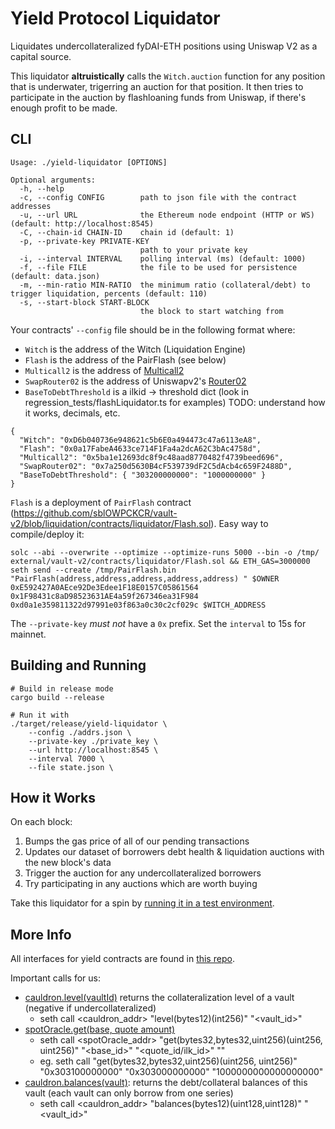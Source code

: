 # Yield Protocol Liquidator

Liquidates undercollateralized fyDAI-ETH positions using Uniswap V2 as a capital source.

This liquidator **altruistically** calls the `Witch.auction` function for any
position that is underwater, trigerring an auction for that position. It then tries
to participate in the auction by flashloaning funds from Uniswap, if there's enough
profit to be made.

## CLI

```
Usage: ./yield-liquidator [OPTIONS]

Optional arguments:
  -h, --help
  -c, --config CONFIG        path to json file with the contract addresses
  -u, --url URL              the Ethereum node endpoint (HTTP or WS) (default: http://localhost:8545)
  -C, --chain-id CHAIN-ID    chain id (default: 1)
  -p, --private-key PRIVATE-KEY
                             path to your private key
  -i, --interval INTERVAL    polling interval (ms) (default: 1000)
  -f, --file FILE            the file to be used for persistence (default: data.json)
  -m, --min-ratio MIN-RATIO  the minimum ratio (collateral/debt) to trigger liquidation, percents (default: 110)
  -s, --start-block START-BLOCK
                             the block to start watching from
```

Your contracts' `--config` file should be in the following format where:

- `Witch` is the address of the Witch (Liquidation Engine)
- `Flash` is the address of the PairFlash (see below)
- `Multicall2` is the address of [Multicall2](https://github.com/makerdao/multicall#multicall2-contract-addresses)
- `SwapRouter02` is the address of Uniswapv2's [Router02](https://docs.uniswap.org/protocol/V2/reference/smart-contracts/router-02)
- `BaseToDebtThreshold` is a ilkid -> threshold dict (look in regression_tests/flashLiquidator.ts for examples) TODO: understand how it works, decimals, etc.

```
{
  "Witch": "0xD6b040736e948621c5b6E0a494473c47a6113eA8",
  "Flash": "0x0a17FabeA4633ce714F1Fa4a2dcA62C3bAc4758d",
  "Multicall2": "0x5ba1e12693dc8f9c48aad8770482f4739beed696",
  "SwapRouter02": "0x7a250d5630B4cF539739dF2C5dAcb4c659F2488D",
  "BaseToDebtThreshold": { "303200000000": "1000000000" }
}
```

`Flash` is a deployment of `PairFlash` contract (https://github.com/sblOWPCKCR/vault-v2/blob/liquidation/contracts/liquidator/Flash.sol). Easy way to compile/deploy it:

```
solc --abi --overwrite --optimize --optimize-runs 5000 --bin -o /tmp/ external/vault-v2/contracts/liquidator/Flash.sol && ETH_GAS=3000000 seth send --create /tmp/PairFlash.bin "PairFlash(address,address,address,address,address) " $OWNER 0xE592427A0AEce92De3Edee1F18E0157C05861564 0x1F98431c8aD98523631AE4a59f267346ea31F984 0xd0a1e359811322d97991e03f863a0c30c2cf029c $WITCH_ADDRESS
```

The `--private-key` _must not_ have a `0x` prefix. Set the `interval` to 15s for mainnet.

## Building and Running

```
# Build in release mode
cargo build --release

# Run it with
./target/release/yield-liquidator \
    --config ./addrs.json \
    --private-key ./private_key \
    --url http://localhost:8545 \
    --interval 7000 \
    --file state.json \
```

## How it Works

On each block:

1. Bumps the gas price of all of our pending transactions
2. Updates our dataset of borrowers debt health & liquidation auctions with the new block's data
3. Trigger the auction for any undercollateralized borrowers
4. Try participating in any auctions which are worth buying

Take this liquidator for a spin by [running it in a test environment](TESTNET.md).

## More Info

All interfaces for yield contracts are found in [this repo](https://github.com/yieldprotocol/vault-interfaces/tree/main/src).

Important calls for us:

- [cauldron.level(vaultId)](https://github.com/yieldprotocol/vault-interfaces/blob/29af681f100726425d2c38e70171303b06c44492/src/ICauldron.sol#L118) returns the collateralization level of a vault (negative if undercollateralized)
  - seth call <cauldron_addr> "level(bytes12)(int256)" "<vault_id>"
- [spotOracle.get(base, quote amount)](https://github.com/yieldprotocol/vault-interfaces/blob/29af681f100726425d2c38e70171303b06c44492/src/IOracle.sol#L19)
  - seth call <spotOracle_addr> "get(bytes32,bytes32,uint256)(uint256, uint256)" "<base_id>" "<quote_id/ilk_id>" "<amount>"
  - eg. seth call <spotOracleAddr> "get(bytes32,bytes32,uint256)(uint256, uint256)" "0x303100000000" "0x303000000000" "1000000000000000000"
- [cauldron.balances(vault)](https://github.com/yieldprotocol/vault-interfaces/blob/29af681f100726425d2c38e70171303b06c44492/src/ICauldron.sol#L27): returns the debt/collateral balances of this vault (each vault can only borrow from one series)
  - seth call <cauldron_addr> "balances(bytes12)(uint128,uint128)" "<vault_id>"
